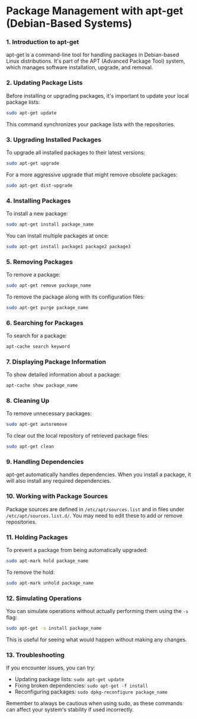 # Package Management with apt-get (Debian-Based Systems)

### 1. Introduction to apt-get

 apt-get is a command-line tool for handling packages in Debian-based Linux distributions. It's part of the APT (Advanced Package Tool) system, which manages software installation, upgrade, and removal.

### 2. Updating Package Lists

 Before installing or upgrading packages, it's important to update your local package lists:

```bash
sudo apt-get update
```

This command synchronizes your package lists with the repositories.

### 3. Upgrading Installed Packages

To upgrade all installed packages to their latest versions:

```bash
sudo apt-get upgrade
```

For a more aggressive upgrade that might remove obsolete packages:

```bash
sudo apt-get dist-upgrade
```

### 4. Installing Packages

To install a new package:

```bash
sudo apt-get install package_name
```

You can install multiple packages at once:

```bash
sudo apt-get install package1 package2 package3
```

### 5. Removing Packages

To remove a package:

```bash
sudo apt-get remove package_name
```

To remove the package along with its configuration files:

```bash
sudo apt-get purge package_name
```

### 6. Searching for Packages

To search for a package:

```bash
apt-cache search keyword
```

### 7. Displaying Package Information

To show detailed information about a package:

```bash
apt-cache show package_name
```

### 8. Cleaning Up

To remove unnecessary packages:

```bash
sudo apt-get autoremove
```

To clear out the local repository of retrieved package files:

```bash
sudo apt-get clean
```

### 9. Handling Dependencies

apt-get automatically handles dependencies. When you install a package, it will also install any required dependencies.

### 10. Working with Package Sources

Package sources are defined in `/etc/apt/sources.list` and in files under `/etc/apt/sources.list.d/`. You may need to edit these to add or remove repositories.

### 11. Holding Packages

To prevent a package from being automatically upgraded:

```bash
sudo apt-mark hold package_name
```

To remove the hold:

```bash
sudo apt-mark unhold package_name
```

### 12. Simulating Operations

You can simulate operations without actually performing them using the `-s` flag:

```bash
sudo apt-get -s install package_name
```

This is useful for seeing what would happen without making any changes.

### 13. Troubleshooting

If you encounter issues, you can try:

- Updating package lists: `sudo apt-get update`
- Fixing broken dependencies: `sudo apt-get -f install`
- Reconfiguring packages: `sudo dpkg-reconfigure package_name`

Remember to always be cautious when using sudo, as these commands can affect your system's stability if used incorrectly.
